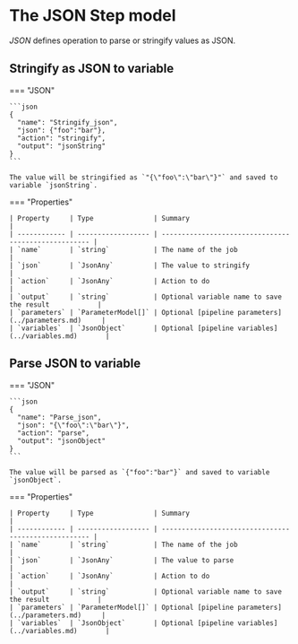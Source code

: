 # The JSON Step model

*JSON* defines operation to parse or stringify values as JSON.

## Stringify as JSON to variable

=== "JSON"

    ```json
    {
      "name": "Stringify_json",
      "json": {"foo":"bar"},
      "action": "stringify",
      "output": "jsonString"
    }
    ```

    The value will be stringified as `"{\"foo\":\"bar\"}"` and saved to variable `jsonString`.

=== "Properties"

    | Property     | Type               | Summary                                              |
    | ------------ | ------------------ | ---------------------------------------------------- |
    | `name`       | `string`           | The name of the job                                  |
    | `json`       | `JsonAny`          | The value to stringify                       |
    | `action`     | `JsonAny`          | Action to do                                         |
    | `output`     | `string`           | Optional variable name to save the result            |
    | `parameters` | `ParameterModel[]` | Optional [pipeline parameters](../parameters.md)     |
    | `variables`  | `JsonObject`       | Optional [pipeline variables](../variables.md)       |

## Parse JSON to variable

=== "JSON"

    ```json
    {
      "name": "Parse_json",
      "json": "{\"foo\":\"bar\"}",
      "action": "parse",
      "output": "jsonObject"
    }
    ```

    The value will be parsed as `{"foo":"bar"}` and saved to variable `jsonObject`.

=== "Properties"

    | Property     | Type               | Summary                                              |
    | ------------ | ------------------ | ---------------------------------------------------- |
    | `name`       | `string`           | The name of the job                                  |
    | `json`       | `JsonAny`          | The value to parse                       |
    | `action`     | `JsonAny`          | Action to do                                         |
    | `output`     | `string`           | Optional variable name to save the result            |
    | `parameters` | `ParameterModel[]` | Optional [pipeline parameters](../parameters.md)     |
    | `variables`  | `JsonObject`       | Optional [pipeline variables](../variables.md)       |

